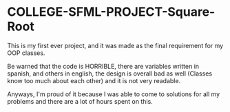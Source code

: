 # COLLEGE-SFML-PROJECT-Square-Root
This is my first ever project, and it was made as the final requirement for my OOP classes. 

Be warned that the code is HORRIBLE, there are variables written in spanish, and others in english, the design is overall bad as well (Classes know too much about each other) and it is not very readable. 

Anyways, I'm proud of it because I was able to come to solutions for all my problems and there are a lot of hours spent on this. 
